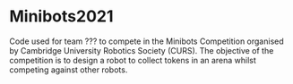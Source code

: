 # Minibots2021

Code used for team ??? to compete in the Minibots Competition organised by Cambridge University Robotics Society (CURS). The objective of the competition is to design a robot to collect tokens in an arena whilst competing against other robots.
